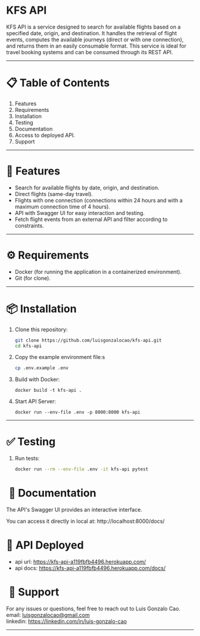 # KFS API

KFS API is a service designed to search for available flights based on a specified date, origin, and destination. It handles the retrieval of flight events, computes the available journeys (direct or with one connection), and returns them in an easily consumable format. This service is ideal for travel booking systems and can be consumed through its REST API.

---

# 📋 Table of Contents

1. Features
2. Requirements
3. Installation
4. Testing
5. Documentation
6. Access to deployed API.
7. Support



---

# 🚀 Features

- Search for available flights by date, origin, and destination.
- Direct flights (same-day travel).
- Flights with one connection (connections within 24 hours and with a maximum connection time of 4 hours).
- API with Swagger UI for easy interaction and testing.
- Fetch flight events from an external API and filter according to constraints.

---

# ⚙️ Requirements
- Docker (for running the application in a containerized environment).
- Git (for clone).

---

# 📦 Installation

1. Clone this repository:
    ```bash
    git clone https://github.com/luisgonzalocao/kfs-api.git
    cd kfs-api
    ```

2. Copy the example environment file:s
    ```bash
    cp .env.example .env
    ```

3. Build with Docker:
    ```
    docker build -t kfs-api .
    ```

4. Start API Server:
    ```
    docker run --env-file .env -p 8000:8000 kfs-api
    ```

---

# ✅ Testing

1. Run tests:
    ```bash
    docker run --rm --env-file .env -it kfs-api pytest
    ```

#  📝 Documentation

The API's Swagger UI provides an interactive interface.

You can access it directly in local at: http://localhost:8000/docs/


# 🚀 API Deployed
- api url:  https://kfs-api-a119fbfb4496.herokuapp.com/
- api docs: https://kfs-api-a119fbfb4496.herokuapp.com/docs/


#  📧 Support
For any issues or questions, feel free to reach out to Luis Gonzalo Cao.        
email: luisgonzalocao@gmail.com           
linkedin: https://linkedin.com/in/luis-gonzalo-cao

---